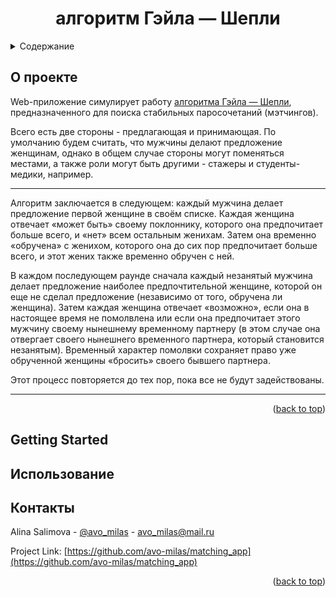 <a id="readme-top"></a>
  <h1 align="center">алгоритм Гэйла — Шепли</h1>

<!-- TABLE OF CONTENTS -->
<details>
  <summary>Содержание</summary>
  <ol>
    <li>
      <a href="#about-the-project">О проекте</a>
    </li>
    <li>
      <a href="#getting-started">Getting Started</a>
    </li>
    <li><a href="#usage">Использование</a></li>
    <li><a href="#contact">Контакты</a></li>
  </ol>
</details>

<!-- ABOUT THE PROJECT -->
## О проекте

Web-приложение симулирует работу [алгоритма Гэйла — Шепли](https://ru.wikipedia.org/wiki/%D0%90%D0%BB%D0%B3%D0%BE%D1%80%D0%B8%D1%82%D0%BC_%D0%93%D1%8D%D0%B9%D0%BB%D0%B0_%E2%80%94_%D0%A8%D0%B5%D0%BF%D0%BB%D0%B8), предназначенного для поиска стабильных паросочетаний (мэтчингов).

Всего есть две стороны - предлагающая и принимающая. По умолчанию будем считать, что мужчины делают предложение женщинам, однако в общем случае стороны могут поменяться местами, а также роли могут быть другими - стажеры и студенты-медики, например.

-------------
Алгоритм заключается в следующем: каждый мужчина делает предложение первой женщине в своём списке. Каждая женщина отвечает «может быть» своему поклоннику, которого она предпочитает больше всего, и «нет» всем остальным женихам. Затем она временно «обручена» с женихом, которого она до сих пор предпочитает больше всего, и этот жених также временно обручен с ней.

В каждом последующем раунде сначала каждый незанятый мужчина делает предложение наиболее предпочтительной женщине, которой он еще не сделал предложение (независимо от того, обручена ли женщина). Затем каждая женщина отвечает «возможно», если она в настоящее время не помолвлена или если она предпочитает этого мужчину своему нынешнему временному партнеру (в этом случае она отвергает своего нынешнего временного партнера, который становится незанятым). Временный характер помолвки сохраняет право уже обрученной женщины «бросить» своего бывшего партнера.

Этот процесс повторяется до тех пор, пока все не будут задействованы.

--------------------

<p align="right">(<a href="#readme-top">back to top</a>)</p>


<!-- GETTING STARTED -->
## Getting Started


<!-- USAGE EXAMPLES -->
## Использование

<!-- CONTACT -->
## Контакты

Alina Salimova - [@avo_milas](https://t.me/avo_milas) - avo_milas@mail.ru

Project Link: [https://github.com/avo-milas/matching_app](https://github.com/avo-milas/matching_app)

<p align="right">(<a href="#readme-top">back to top</a>)</p>
